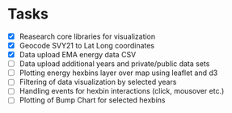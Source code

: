 # Tasks
- [x] Reasearch core libraries for visualization
- [x] Geocode SVY21 to Lat Long coordinates
- [x] Data upload EMA energy data CSV
- [ ] Data upload additional years and private/public data sets
- [ ] Plotting energy hexbins layer over map using leaflet and d3
- [ ] Filtering of data visualization by selected years
- [ ] Handling events for hexbin interactions (click, mousover etc.)
- [ ] Plotting of Bump Chart for selected hexbins
